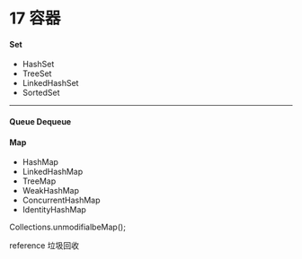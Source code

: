 # 17 容器

#### Set
- HashSet
- TreeSet
- LinkedHashSet
- SortedSet

***

#### Queue Dequeue

#### Map

- HashMap
- LinkedHashMap
- TreeMap
- WeakHashMap
- ConcurrentHashMap
- IdentityHashMap

Collections.unmodifialbeMap();

reference 垃圾回收